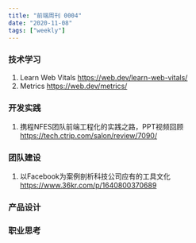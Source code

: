 ```yaml
---
title: "前端周刊 0004"
date: "2020-11-08"
tags: ["weekly"]
---
```


### 技术学习
1. Learn Web Vitals https://web.dev/learn-web-vitals/
2. Metrics https://web.dev/metrics/

### 开发实践
1. 携程NFES团队前端工程化的实践之路，PPT视频回顾 https://tech.ctrip.com/salon/review/7090/

### 团队建设
1. 以Facebook为案例剖析科技公司应有的工具文化 https://www.36kr.com/p/1640800370689

### 产品设计


### 职业思考